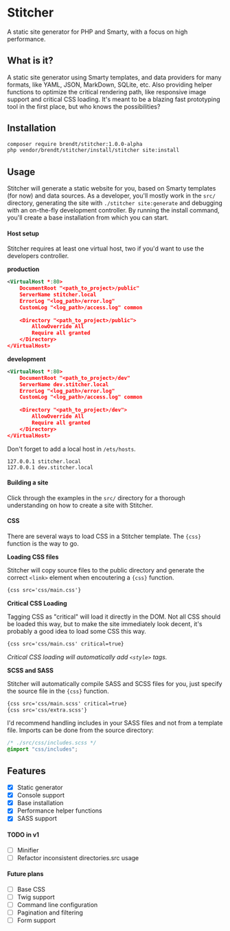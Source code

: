 # Stitcher

A static site generator for PHP and Smarty, with a focus on high performance.

## What is it?

A static site generator using Smarty templates, and data providers for many formats, like YAML, JSON, MarkDown, SQLite, etc. 
Also providing helper functions to optimize the critical rendering path, like responsive image support and critical CSS loading.
It's meant to be a blazing fast prototyping tool in the first place, but who knows the possibilities?

## Installation

```sh
composer require brendt/stitcher:1.0.0-alpha
php vendor/brendt/stitcher/install/stitcher site:install
```

## Usage

Stitcher will generate a static website for you, based on Smarty templates (for now) and data sources. 
As a developer, you'll mostly work in the ``src/`` directory, generating the site with ``./stitcher site:generate`` 
and debugging with an on-the-fly development controller. By running the install command, you'll create a base installation 
from which you can start. 

#### Host setup

Stitcher requires at least one virtual host, two if you'd want to use the developers controller. 

**production**

```xml
<VirtualHost *:80>
    DocumentRoot "<path_to_project>/public"
    ServerName stitcher.local
    ErrorLog "<log_path>/error.log"
    CustomLog "<log_path>/access.log" common
    
    <Directory "<path_to_project>/public">
        AllowOverride All
        Require all granted
    </Directory>
</VirtualHost>
```

**development**

```xml
<VirtualHost *:80>
    DocumentRoot "<path_to_project>/dev"
    ServerName dev.stitcher.local
    ErrorLog "<log_path>/error.log"
    CustomLog "<log_path>/access.log" common
    
    <Directory "<path_to_project>/dev">
        AllowOverride All
        Require all granted
    </Directory>
</VirtualHost>
```

Don't forget to add a local host in ``/ets/hosts``.

```
127.0.0.1 stitcher.local
127.0.0.1 dev.stitcher.local
```

#### Building a site

Click through the examples in the ``src/`` directory for a thorough understanding on how to create a site with Stitcher.

#### CSS

There are several ways to load CSS in a Stitcher template. The ``{css}`` function is the way to go.

**Loading CSS files**

Stitcher will copy source files to the public directory and generate the correct ``<link>`` element when encoutering a ``{css}`` function.

```html
{css src='css/main.css'}
```

**Critical CSS Loading**

Tagging CSS as "critical" will load it directly in the DOM. Not all CSS should be loaded this way, but to make the site 
immediately look decent, it's probably a good idea to load some CSS this way.  

```html
{css src='css/main.css' critical=true}
```

*Critical CSS loading will automatically add ``<style>`` tags.*

**SCSS and SASS**

Stitcher will automatically compile SASS and SCSS files for you, just specify the source file in the ``{css}`` function.

```html
{css src='css/main.scss' critical=true}
{css src='css/extra.scss'}
```

I'd recommend handling includes in your SASS files and not from a template file. Imports can be done from the source directory:

```css
/* ./src/css/includes.scss */
@import "css/includes";
```

## Features

- [X] Static generator
- [X] Console support
- [X] Base installation
- [X] Performance helper functions
- [X] SASS support

#### TODO in v1

- [ ] Minifier
- [ ] Refactor inconsistent directories.src usage

#### Future plans

- [ ] Base CSS
- [ ] Twig support
- [ ] Command line configuration
- [ ] Pagination and filtering
- [ ] Form support
